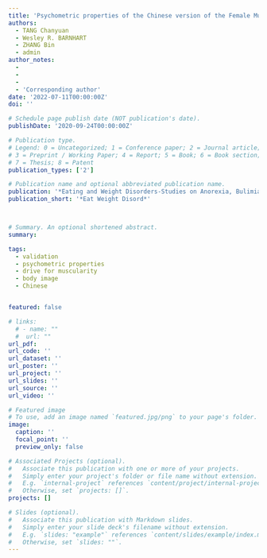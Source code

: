 ```yaml
---
title: 'Psychometric properties of the Chinese version of the Female Muscularity Scale among Chinese young women'
authors:
  - TANG Chanyuan
  - Wesley R. BARNHART
  - ZHANG Bin
  - admin
author_notes:
  - 
  - 
  - 
  - 'Corresponding author'
date: '2022-07-11T00:00:00Z'
doi: ''

# Schedule page publish date (NOT publication's date).
publishDate: '2020-09-24T00:00:00Z'

# Publication type.
# Legend: 0 = Uncategorized; 1 = Conference paper; 2 = Journal article;
# 3 = Preprint / Working Paper; 4 = Report; 5 = Book; 6 = Book section;
# 7 = Thesis; 8 = Patent
publication_types: ['2']

# Publication name and optional abbreviated publication name.
publication: '*Eating and Weight Disorders-Studies on Anorexia, Bulimia and Obesity*'
publication_short: '*Eat Weight Disord*'



# Summary. An optional shortened abstract.
summary: 

tags:
  - validation
  - psychometric properties
  - drive for muscularity
  - body image
  - Chinese


featured: false

# links:
  # - name: ""
  #  url: ""
url_pdf: 
url_code: ''
url_dataset: ''
url_poster: ''
url_project: ''
url_slides: ''
url_source: ''
url_video: ''

# Featured image
# To use, add an image named `featured.jpg/png` to your page's folder.
image:
  caption: ''
  focal_point: ''
  preview_only: false

# Associated Projects (optional).
#   Associate this publication with one or more of your projects.
#   Simply enter your project's folder or file name without extension.
#   E.g. `internal-project` references `content/project/internal-project/index.md`.
#   Otherwise, set `projects: []`.
projects: []

# Slides (optional).
#   Associate this publication with Markdown slides.
#   Simply enter your slide deck's filename without extension.
#   E.g. `slides: "example"` references `content/slides/example/index.md`.
#   Otherwise, set `slides: ""`.
---
```

